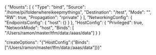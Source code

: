 {
  "Mounts": [ {
  "Type": "bind",
  "Source": "/home/pi/folderwhereikeepmythings",
  "Destination": "/test",
  "Mode": "",
  "RW": true,
  "Propagation": "rprivate"
  }
  ],
  "NetworkingConfig": {
  "EndpointsConfig": {
  "host": {}
  }
  },
  "HostConfig": {
  "Privileged": true,
  "NetworkMode": "host",
  "Binds": [
  "/Users/ramon/master/tfm/data:/aaas/data"]
  }
  }

  "createOptions": "{\"HostConfig\":{\"Binds\":[\"/Users/ramon/master/tfm/data:/aaas/data\"]}}"